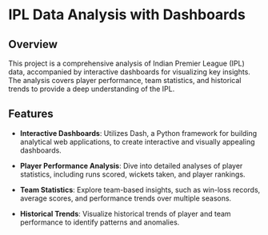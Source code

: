 # IPL Data Analysis with Dashboards

## Overview

This project is a comprehensive analysis of Indian Premier League (IPL) data, accompanied by interactive dashboards for visualizing key insights. The analysis covers player performance, team statistics, and historical trends to provide a deep understanding of the IPL.

## Features

- **Interactive Dashboards**: Utilizes Dash, a Python framework for building analytical web applications, to create interactive and visually appealing dashboards.

- **Player Performance Analysis**: Dive into detailed analyses of player statistics, including runs scored, wickets taken, and player rankings.

- **Team Statistics**: Explore team-based insights, such as win-loss records, average scores, and performance trends over multiple seasons.

- **Historical Trends**: Visualize historical trends of player and team performance to identify patterns and anomalies.

